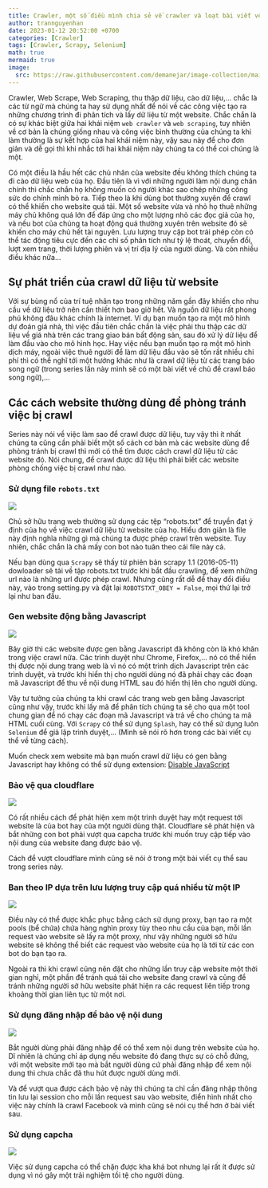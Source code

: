 ```yaml
---
title: Crawler, một số điều mình chia sẻ về crawler và loạt bài viết về crawler sắp tới?
author: trannguyenhan 
date: 2023-01-12 20:52:00 +0700
categories: [Crawler]
tags: [Crawler, Scrapy, Selenium]
math: true
mermaid: true
image:
  src: https://raw.githubusercontent.com/demanejar/image-collection/main/WelcomeSeriesCrawler/What-is-Web-Scraping-and-How-to-Use-It.png
---
```


Crawler, Web Scrape, Web Scraping, thu thập dữ liệu, cào dữ liệu,... chắc là các từ ngữ mà chúng ta hay sử dụng nhất để nói về các công việc tạo ra những chương trình đi phân tích và lấy dữ liệu từ một website. Chắc chắn là có sự khác biệt giữa hai khái niệm `web crawler` và `web scraping`, tuy nhiên về cơ bản là chúng giống nhau và công việc bình thường của chúng ta khi làm thường là sự kết hợp của hai khái niệm này, vậy sau này để cho đơn giản và dễ gọi thì khi nhắc tới hai khái niệm này chúng ta có thể coi chúng là một.

Có một điều là hầu hết các chủ nhân của website đều không thích chúng ta đi cào dữ liệu web của họ. Đầu tiên là vì với những người làm nội dung chân chính thì chắc chắn họ không muốn có người khác sao chép những công sức do chính mình bỏ ra. Tiếp theo là khi dùng bot thường xuyên để crawl có thể khiến cho website quá tải. Một số website vừa và nhỏ họ thuê những máy chủ không quá lớn để đáp ứng cho một lượng nhỏ các đọc giả của họ, và nếu bot của chúng ta hoạt động quá thường xuyên trên website đó sẽ khiến cho máy chủ hết tài nguyên. Lưu lượng truy cập bot trái phép còn có thể tác động tiêu cực đến các chỉ số phân tích như tỷ lệ thoát, chuyển đổi, lượt xem trang, thời lượng phiên và vị trí địa lý của người dùng. Và còn nhiều điều khác nữa...

## Sự phát triển của crawl dữ liệu từ website

Với sự bùng nổ của trí tuệ nhân tạo trong những năm gần đây khiến cho nhu cầu về dữ liệu trở nên cần thiết hơn bao giờ hết. Và nguồn dữ liệu rất phong phú không đâu khác chính là internet. Ví dụ bạn muốn tạo ra một mô hình dự đoán giá nhà, thì việc đầu tiên chắc chắn là việc phải thu thập các dữ liệu về giá nhà trên các trang giao bán bất động sản, sau đó xử lý dữ liệu để làm đầu vào cho mô hình học. Hay việc nếu bạn muốn tạo ra một mô hình dịch máy, ngoài việc thuê người để làm dữ liệu đầu vào sẽ tốn rất nhiều chi phí thì có thể nghĩ tới một hướng khác như là crawl dữ liệu từ các trang báo song ngữ (trong series lần này mình sẽ có một bài viết về chủ đề crawl báo song ngữ),...

## Các cách website thường dùng để phòng tránh việc bị crawl

Series này nói về việc làm sao để crawl được dữ liệu, tuy vậy thì ít nhất chúng ta cũng cần phải biết một số cách cơ bản mà các website dùng để phòng tránh bị crawl thì mới có thể tìm được cách crawl dữ liệu từ các website đó. Nói chung, để crawl được dữ liệu thì phải biết các website phòng chống việc bị crawl như nào. 

### Sử dụng file `robots.txt` 

![](https://raw.githubusercontent.com/demanejar/image-collection/main/WelcomeSeriesCrawler/robottxt.png)

Chủ sở hữu trang web thường sử dụng các tệp “robots.txt” để truyền đạt ý định của họ về việc crawl dữ liệu từ website của họ. Hiểu đơn giản là file này định nghĩa những gì mà chúng ta được phép crawl trên website. Tuy nhiên, chắc chắn là chả mấy con bot nào tuân theo cái file này cả. 

Nếu bạn dùng qua `Scrapy` sẽ thấy từ phiên bản scrapy 1.1 (2016-05-11) dowloader sẽ tải về tập robots.txt trước khi bắt đầu crawling, để xem những url nào là những url được phép crawl. Nhưng cũng rất dễ để thay đổi điều này, vào trong setting.py và đặt lại `ROBOTSTXT_OBEY = False`, mọi thứ lại trở lại như ban đầu.

### Gen website động bằng Javascript

![](https://raw.githubusercontent.com/demanejar/image-collection/main/WelcomeSeriesCrawler/javascript.jpeg)

Bây giờ thì các website được gen bằng Javascript đã không còn là khó khăn trong việc crawl nữa. Các trình duyệt như Chrome, Firefox,... nó có thể hiển thị được nội dung trang web là vì nó có một trình dịch Javascript trên các trình duyệt, và trước khi hiển thị cho người dùng nó đã phải chạy các đoạn mã Javascript để thu về nội dung HTML sau đó hiển thị lên cho người dùng. 

Vậy tư tưởng của chúng ta khi crawl các trang web gen bằng Javascript cũng như vậy, trước khi lấy mã để phân tích chúng ta sẽ cho qua một tool chung gian để nó chạy các đoạn mã Javascript và trả về cho chúng ta mã HTML cuối cùng. Với `Scrapy` có thể sử dụng `Splash`, hay có thể sử dụng luôn `Selenium` để giả lập trình duyệt,... (Mình sẽ nói rõ hơn trong các bài viết cụ thể về từng cách).

Muốn check xem website mà bạn muốn crawl dữ liệu có gen bằng Javascript hay không có thể sử dụng extension: [Disable JavaScript
](https://chrome.google.com/webstore/detail/disable-javascript/jfpdlihdedhlmhlbgooailmfhahieoem)

### Bảo vệ qua cloudflare

![](https://raw.githubusercontent.com/demanejar/image-collection/main/WelcomeSeriesCrawler/Cloudflare_Logo.svg.png)

Có rất nhiều cách để phát hiện xem một trình duyệt hay một request tới website là của bot hay của một người dùng thật. Cloudflare sẽ phát hiện và bắt những con bot phải vượt qua capcha trước khi muốn truy cập tiếp vào nội dung của website đang được bảo vệ.

Cách để vượt cloudflare mình cũng sẽ nói ở trong một bài viết cụ thể sau trong series này.

### Ban theo IP dựa trên lưu lượng truy cập quá nhiều từ một IP

![](https://raw.githubusercontent.com/demanejar/image-collection/main/WelcomeSeriesCrawler/your-ip-has-been-banned-thumbnail.jpg)

Điều này có thể được khắc phục bằng cách sử dụng proxy, bạn tạo ra một pools (bể chứa) chứa hàng nghìn proxy tùy theo nhu cầu của bạn, mỗi lần request vào website sẽ lấy ra một proxy, như vậy những người sở hữu website sẽ không thể biết các request vào website của họ là tới từ các con bot do bạn tạo ra. 

Ngoài ra thì khi crawl cũng nên đặt cho những lần truy cập website một thời gian nghỉ, một phần để tránh quá tải cho website đang crawl và cũng để  tránh những người sở hữu website phát hiện ra các request liên tiếp trong khoảng thời gian liên tục từ một nơi.

### Sử dụng đăng nhập để bảo vệ nội dung

![](https://raw.githubusercontent.com/demanejar/image-collection/main/WelcomeSeriesCrawler/loginmessage.png)

Bắt người dùng phải đăng nhập để có thể xem nội dung trên website của họ. Dĩ nhiên là chúng chỉ áp dụng nếu website đó đang thực sự có chỗ đứng, với một website mới tạo mà bắt người dùng cứ phải đăng nhập để xem nội dung thì chưa chắc đã thu hút được người dùng mới.

Và để vượt qua được cách bảo vệ này thì chúng ta chỉ cần đăng nhập thông tin lưu lại session cho mỗi lần request sau vào website, điển hình nhất cho việc này chính là crawl Facebook và mình cũng sẽ nói cụ thể hơn ở bài viết sau.

### Sử dụng capcha

![](https://raw.githubusercontent.com/demanejar/image-collection/main/WelcomeSeriesCrawler/unnamed.jpg)

Việc sử dụng capcha có thể chặn được kha khá bot nhưng lại rất ít được sử dụng vì nó gây một trải nghiệm tồi tệ cho người dùng.
